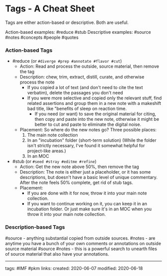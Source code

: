 # Tags - A Cheat Sheet
Tags are either action-based or descriptive. Both are useful.

Action-based examples: #reduce #stub 
Descriptive examples: #source #notes #concepts #people #quotes

### Action-based Tags
- #reduce (or `#diverge #prep #annotate #flavor #cut`)
	- Action: Read and process the outside, source material, then remove the tag
	- Description: chew, trim, extract, distill, curate, and otherwise process the note
		- If you copied a lot of text (and don't need to cite the text verbatim), delete the passages you don't need
		- If you were more selective and copied only the relevant stuff, find related assertions and group them in a new note with a makeshift bad title, like "benefits of sleep on reaction time.
			- If you need (or want) to save the original material for citing, then copy and paste into the new note, otherwise it might be better to cut and paste to eliminate the digital noise.
	- Placement: So where do the new notes go? Three possible places: 
		1. The main note collection
		2. In an "incubation" folder (short-term solution) (While the folder isn't strictly necessary, I've found it somewhat helpful for project-like areas.)
		3. In an MOC
- #stub (or `#seed #stray #editme #refine`)
	- Action: Get the new note above 50%, then remove the tag
	- Description: The note is either just a placeholder, or it has some descriptions, but doesn't have a basic level of unique commentary. After the note feels 50% complete, get rid of stub tags.
	- Placement: 
		- If you are done with it for now, throw it into your main note collection. 
		- If you want to continue working on it, you can keep it in an incubation folder. Or just make sure it's in an MOC when you throw it into your main note collection.


### Description-based Tags
#source - anything substantial copied from outside sources. 
#notes - are anytime you have a bunch of your own comments or annotations on outside source material
#source #notes - this is a powerful search to unearth files of source material that also have your annotations.

	
<!--
Experimental stuff

- *Boxes* - Spaced Repetition
- #box1 - everyday 
- #box2 - every other day
- #box3 - every week
- #box4 - every other week
-->

---
tags: #IMF #pkm 
links: 
created: 2020-06-07
modified: 2020-06-18